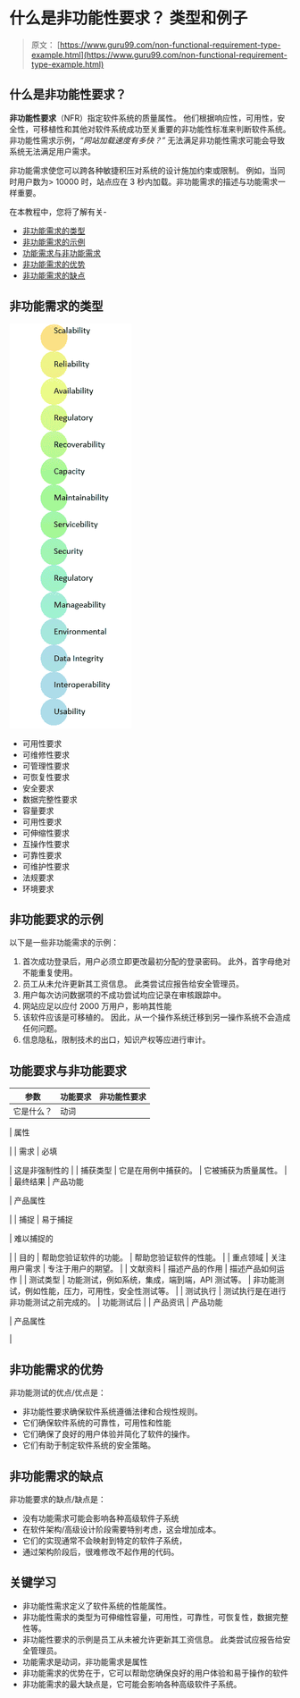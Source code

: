 # 什么是非功能性要求？ 类型和例子

> 原文： [https://www.guru99.com/non-functional-requirement-type-example.html](https://www.guru99.com/non-functional-requirement-type-example.html)

## 什么是非功能性要求？

**非功能性要求**（NFR）指定软件系统的质量属性。 他们根据响应性，可用性，安全性，可移植性和其他对软件系统成功至关重要的非功能性标准来判断软件系统。 非功能性需求示例，*“网站加载速度有多快？”* 无法满足非功能性需求可能会导致系统无法满足用户需求。

非功能需求使您可以跨各种敏捷积压对系统的设计施加约束或限制。 例如，当同时用户数为> 10000 时，站点应在 3 秒内加载。非功能需求的描述与功能需求一样重要。

在本教程中，您将了解有关-

*   [非功能需求的类型](#2)
*   [非功能需求的示例](#3)
*   [功能需求与非功能需求](#4)
*   [非功能需求的优势](#5)
*   [非功能需求的缺点](#6)

## 非功能需求的类型

![Non-Functional Requirement Types](img/d746f9e43c24379c18c35c45dce1ee6c.png)

*   可用性要求
*   可维修性要求
*   可管理性要求
*   可恢复性要求
*   安全要求
*   数据完整性要求
*   容量要求
*   可用性要求
*   可伸缩性要求
*   互操作性要求
*   可靠性要求
*   可维护性要求
*   法规要求
*   环境要求

## 非功能要求的示例

以下是一些非功能需求的示例：

1.  首次成功登录后，用户必须立即更改最初分配的登录密码。 此外，首字母绝对不能重复使用。
2.  员工从未允许更新其工资信息。 此类尝试应报告给安全管理员。
3.  用户每次访问数据项的不成功尝试均应记录在审核跟踪中。
4.  网站应足以应付 2000 万用户，影响其性能
5.  该软件应该是可移植的。 因此，从一个操作系统迁移到另一操作系统不会造成任何问题。
6.  信息隐私，限制技术的出口，知识产权等应进行审计。

## 功能要求与非功能要求

| **参数** | **功能要求** | **非功能性要求** |
| --- | --- | --- |
| 它是什么？ | 动词

 | 属性

 |
| 需求 | 必填

 | 这是非强制性的 |
| 捕获类型 | 它是在用例中捕获的。 | 它被捕获为质量属性。 |
| 最终结果 | 产品功能

 | 产品属性

 |
| 捕捉 | 易于捕捉

 | 难以捕捉的

 |
| 目的 | 帮助您验证软件的功能。 | 帮助您验证软件的性能。 |
| 重点领域 | 关注用户需求 | 专注于用户的期望。 |
| 文献资料 | 描述产品的作用 | 描述产品如何运作 |
| 测试类型 | 功能测试，例如系统，集成，端到端，API 测试等。 | 非功能测试，例如性能，压力，可用性，安全性测试等。 |
| 测试执行 | 测试执行是在进行非功能测试之前完成的。 | 功能测试后 |
| 产品资讯 | 产品功能

 | 产品属性

 |

## 非功能需求的优势

非功能测试的优点/优点是：

*   非功能性要求确保软件系统遵循法律和合规性规则。
*   它们确保软件系统的可靠性，可用性和性能
*   它们确保了良好的用户体验并简化了软件的操作。
*   它们有助于制定软件系统的安全策略。

## 非功能需求的缺点

非功能要求的缺点/缺点是：

*   没有功能需求可能会影响各种高级软件子系统
*   在软件架构/高级设计阶段需要特别考虑，这会增加成本。
*   它们的实现通常不会映射到特定的软件子系统，
*   通过架构阶段后，很难修改不起作用的代码。

## 关键学习

*   非功能性需求定义了软件系统的性能属性。
*   非功能性需求的类型为可伸缩性容量，可用性，可靠性，可恢复性，数据完整性等。
*   非功能性要求的示例是员工从未被允许更新其工资信息。 此类尝试应报告给安全管理员。
*   功能需求是动词，非功能需求是属性
*   非功能需求的优势在于，它可以帮助您确保良好的用户体验和易于操作的软件
*   非功能需求的最大缺点是，它可能会影响各种高级软件子系统。